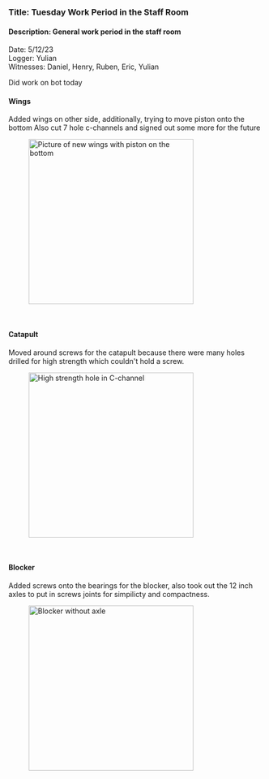 ### Title: Tuesday Work Period in the Staff Room
#### Description: General work period in the staff room
Date: 5/12/23 <br> 
Logger: Yulian <br>
Witnesses: Daniel, Henry, Ruben, Eric, Yulian <br>

Did work on bot today

#### Wings

Added wings on other side, additionally, trying to move piston onto the bottom
Also cut 7 hole c-channels and signed out some more for the future
<figure>
    <img src="https://github.com/Jakeiscake2/Notebooking/assets/93807082/90005a65-0eb9-429e-bbd3-35298b22f6fc" width = auto height = "325"
         alt="Picture of new wings with piston on the bottom">
</figure>
<br>

#### Catapult

Moved around screws for the catapult because there were many holes drilled for high strength which couldn't hold a screw.
<figure>
    <img src="https://github.com/Jakeiscake2/Notebooking/assets/93807082/e6cad9ee-ee49-49aa-b92b-30491a111f21" width = auto height = "325"
         alt="High strength hole in C-channel">
</figure>
<br>

#### Blocker

Added screws onto the bearings for the blocker, also took out the 12 inch axles to put in screws joints for simpilicty and compactness. 
<figure>
    <img src="https://github.com/Jakeiscake2/Notebooking/assets/93807082/032ab81f-afe6-4db3-8320-a0c730e016c7" width = auto height = "325"
         alt="Blocker without axle">
</figure>
<br>
